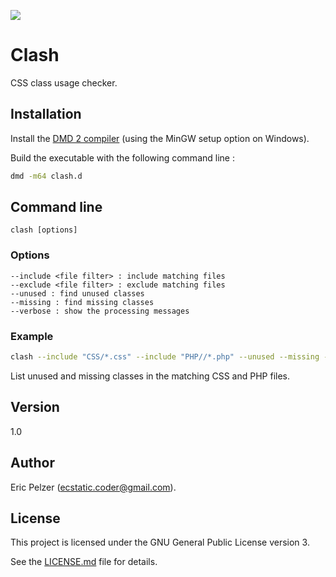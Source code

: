 ![](https://github.com/senselogic/CLASH/blob/master/LOGO/clash.png)

# Clash

CSS class usage checker.

## Installation

Install the [DMD 2 compiler](https://dlang.org/download.html) (using the MinGW setup option on Windows).

Build the executable with the following command line :

```bash
dmd -m64 clash.d
```

## Command line

```
clash [options]
```

### Options

```
--include <file filter> : include matching files
--exclude <file filter> : exclude matching files
--unused : find unused classes
--missing : find missing classes
--verbose : show the processing messages
```

### Example

```bash
clash --include "CSS/*.css" --include "PHP//*.php" --unused --missing --verbose
```

List unused and missing classes in the matching CSS and PHP files.

## Version

1.0

## Author

Eric Pelzer (ecstatic.coder@gmail.com).

## License

This project is licensed under the GNU General Public License version 3.

See the [LICENSE.md](LICENSE.md) file for details.
